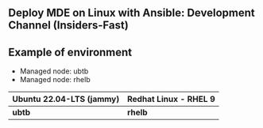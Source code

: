 
## Deploy MDE on Linux with Ansible: Development Channel (Insiders-Fast)<br>

## Example of environment
- Managed node:  ubtb
- Managed node:  rhelb

| Ubuntu 22.04-LTS (jammy) | Redhat Linux - RHEL 9 |
| ---------- | ---------- |
| **ubtb** | **rhelb** |